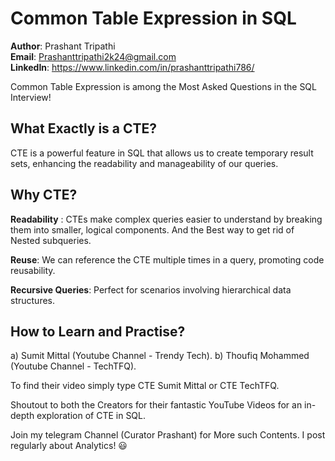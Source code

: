 # Common Table Expression in SQL 


**Author**: Prashant Tripathi <br />
**Email**: Prashanttripathi2k24@gmail.com <br />
**LinkedIn**: https://www.linkedin.com/in/prashanttripathi786/  <br />


Common Table Expression is among the Most Asked Questions in the SQL Interview!

## What Exactly is a CTE?

CTE is a powerful feature in SQL that allows us to create temporary result sets, enhancing the readability and manageability of our queries.

## Why CTE?

**Readability** : CTEs make complex queries easier to understand by breaking them into smaller, logical components. And the Best way to get rid of Nested subqueries.

**Reuse**: We can reference the CTE multiple times in a query, promoting code reusability.

**Recursive Queries**: Perfect for scenarios involving hierarchical data structures.

## How to Learn and Practise?

a) Sumit Mittal (Youtube Channel - Trendy Tech).
b) Thoufiq Mohammed (Youtube Channel - TechTFQ).

To find their video simply type CTE Sumit Mittal or CTE TechTFQ.

Shoutout to both the Creators for their fantastic YouTube Videos for an in-depth exploration of CTE in SQL.

Join my telegram Channel (Curator Prashant) for More such Contents.
I post regularly about Analytics! 😃


